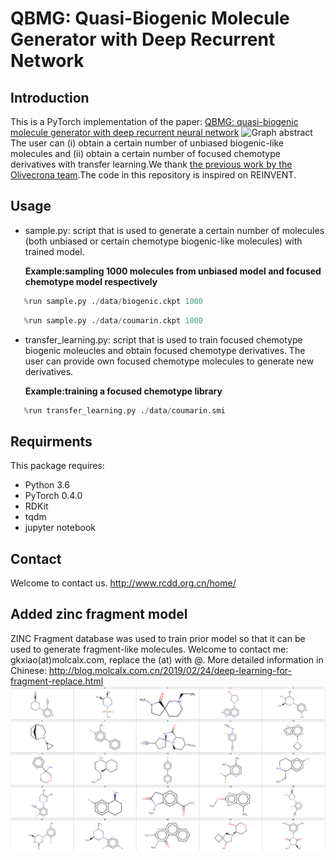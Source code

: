 # QBMG: Quasi-Biogenic Molecule Generator with Deep Recurrent Network 
## Introduction
This is a PyTorch implementation of the paper: [QBMG: quasi-biogenic molecule generator with deep recurrent neural network](https://jcheminf.biomedcentral.com/articles/10.1186/s13321-019-0328-9)
![Graph abstract](https://github.com/SYSU-RCDD/QBMG/blob/master/image/Graphical%20abstract.png) 
The user can (i) obtain a certain number of unbiased biogenic-like molecules and (ii) obtain a certain number of focused chemotype derivatives with transfer learning.We thank [the previous work by the Olivecrona team](https://github.com/MarcusOlivecrona/REINVENT).The code in this repository is inspired on REINVENT.

## Usage
- sample.py: script that is used to generate a certain number of molecules (both unbiased or certain chemotype biogenic-like molecules) with trained model. 

  **Example:sampling 1000 molecules from unbiased model and focused chemotype model respectively**
``` Python
   %run sample.py ./data/biogenic.ckpt 1000
```
``` Python
   %run sample.py ./data/coumarin.ckpt 1000
```

- transfer_learning.py: script that is used to train focused chemotype biogenic moleucles and obtain focused chemotype derivatives. The user can provide own focused chemotype molecules to generate new derivatives.

  **Example:training a focused chemotype library**
``` Python
   %run transfer_learning.py ./data/coumarin.smi 
```

## Requirments
This package requires:
- Python 3.6
- PyTorch 0.4.0
- RDKit
- tqdm
- jupyter notebook

## Contact
Welcome to contact us.
http://www.rcdd.org.cn/home/

## Added zinc fragment model
ZINC Fragment database was used to train prior model so that it can be used to generate fragment-like molecules.
Welcome to contact me: gkxiao(at)molcalx.com, replace the (at) with @.
More detailed information in Chinese:
http://blog.molcalx.com.cn/2019/02/24/deep-learning-for-fragment-replace.html
![invent new fragment](https://github.com/gkxiao/QBMG/blob/master/image/fragment-example.png) 
